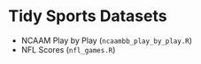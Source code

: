 # Tidy Sports Datasets

- NCAAM Play by Play (`ncaambb_play_by_play.R`)
- NFL Scores (`nfl_games.R`)